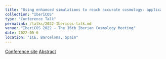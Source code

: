 ```yaml
---
title: "Using enhanced simulations to reach accurate cosmology: applications to Primordial Non-Gaussianities"
collection: "IberiCOS"
type: "Conference Talk"
permalink: /talks/2022-Ibericos-talk.md
venue: "IberiCOS 2022 – The 16th Iberian Cosmology Meeting"
date: 2022-05-6
location: "ICE, Barcelona, Spain"
---
```


[Conference site](https://indico.ice.csic.es/event/27/overview)
[Abstract](https://indico.ice.csic.es/event/27/contributions/490/)
